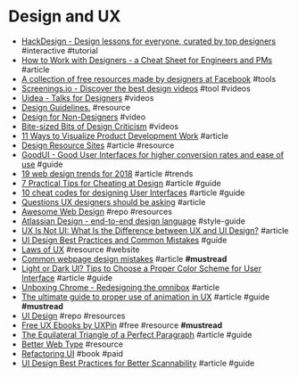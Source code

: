 # Design and UX

- [HackDesign - Design lessons for everyone, curated by top designers](https://hackdesign.org) #interactive #tutorial
- [How to Work with Designers - a Cheat Sheet for Engineers and PMs](https://medium.com/the-year-of-the-looking-glass/how-to-work-with-designers-6c975dede146) #article
- [A collection of free resources made by designers at Facebook](http://facebook.github.io/design) #tools
- [Screenings.io - Discover the best design videos](http://screenings.io) #tool #videos
- [Uidea - Talks for Designers](https://uideo.net) #videos
- [Design Guidelines.](http://designguidelines.co/) #resource
- [Design for Non-Designers](https://www.youtube.com/watch?v=ZbrzdMaumNk) #video
- [Bite-sized Bits of Design Criticism](https://www.subtraction.com/2017/08/10/bite-sized-bits-of-design-criticism) #videos
- [11 Ways to Visualize Product Development Work](https://hackernoon.com/11-ways-i-visualize-product-development-work-f32aee3fcbf7) #article
- [Design Resource Sites](https://css-tricks.com/design-resource-sites) #article #resource
- [GoodUI - Good User Interfaces for higher conversion rates and ease of use](https://goodui.org/) #guide
- [19 web design trends for 2018](https://webflow.com/blog/19-web-design-trends-for-2018) #article #trends
- [7 Practical Tips for Cheating at Design](https://medium.com/refactoring-ui/7-practical-tips-for-cheating-at-design-40c736799886) #article #guide
- [10 cheat codes for designing User Interfaces](https://medium.com/sketch-app-sources/design-cheatsheet-274384775da9) #article #guide
- [Questions UX designers should be asking](https://uxdesign.cc/questions-ux-designers-should-be-asking-bc9a6ba87a34) #article
- [Awesome Web Design](https://github.com/nicolesaidy/awesome-web-design) #repo #resources
- [Atlassian Design - end-to-end design language](https://atlassian.design/) #style-guide 
- [UX Is Not UI: What Is the Difference between UX and UI Design?](https://codeburst.io/ux-is-not-ui-what-is-the-difference-between-ux-and-ui-design-4c330c5002e3) #article
- [UI Design Best Practices and Common Mistakes](https://www.toptal.com/designers/ui/most-common-ui-design-mistakes) #guide
- [Laws of UX](https://lawsofux.com) #resource #website
- [Common webpage design mistakes](https://uxplanet.org/common-webpage-design-mistakes-59eed9831bd7) #article **#mustread**
- [Light or Dark UI? Tips to Choose a Proper Color Scheme for User Interface](https://uxplanet.org/light-or-dark-ui-tips-to-choose-a-proper-color-scheme-for-user-interface-9a12004bb79e) #article #guide
- [Unboxing Chrome - Redesigning the omnibox](https://medium.com/@san_toki/unboxing-chrome-f6af7b8161a2) #article
- [The ultimate guide to proper use of animation in UX](https://uxdesign.cc/the-ultimate-guide-to-proper-use-of-animation-in-ux-10bd98614fa9) #article #guide **#mustread**
- [UI Design](https://github.com/tipoqueno/UI-Design) #repo #resources
- [Free UX Ebooks by UXPin](https://www.uxpin.com/studio/ebooks) #free #resource **#mustread**
- [The Equilateral Triangle of a Perfect Paragraph](https://css-tricks.com/equilateral-triangle-perfect-paragraph) #article #guide
- [Better Web Type](https://betterwebtype.com) #resource
- [Refactoring UI](https://refactoringui.com/book) #book #paid
- [UI Design Best Practices for Better Scannability](https://www.toptal.com/designers/company-website-design/ui-design-best-practices) #article #guide
